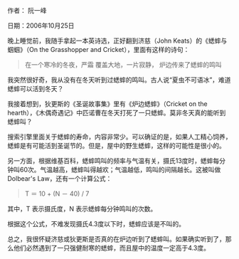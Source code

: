 作者： 阮一峰

日期：2006年10月25日

晚上睡觉前，我随手拿起一本英诗选，正好翻到济慈（John Keats）的《蟋蟀与蝈蝈》（On the Grasshopper and Cricket），里面有这样的诗句：

>在一个寒冷的冬夜，严霜
覆盖大地，一片寂静，
炉边传来了蟋蟀的鸣叫

我突然很好奇，我从没有在冬天听到过蟋蟀的鸣叫。古人说“夏虫不可语冰”，难道蟋蟀可以活到冬天？

我接着想到，狄更斯的《圣诞故事集》里有《炉边蟋蟀》（Cricket on the hearth），《木偶奇遇记》中匹诺曹在冬天打死了一只蟋蟀。莫非冬天真的能听到蟋蟀叫？

搜索引擎里面关于蟋蟀的寿命，内容非常少。可以确证的是，如果人工精心饲养，蟋蟀是有可能活到圣诞节的。但是，屋中的野生蟋蟀，这样的可能性是很小的。

另一方面，根据维基百科，蟋蟀鸣叫的频率与气温有关，摄氏13度时，蟋蟀每分钟叫60次。气温越高，蟋蟀叫得越欢；气温越低，鸣叫的间隔越长。这被叫做 Dolbear's Law，还有一个计算公式：

>T ＝ 10 + (N － 40) / 7

其中，T 表示摄氏度，N 表示蟋蟀每分钟鸣叫的次数。

根据这个公式，不难发现摄氏4.3度以下时，蟋蟀应该是不叫的。

总之，我很怀疑济慈或狄更斯是否真的在炉边听到了蟋蟀叫。如果确实听到了，那么他们必然遇到了一只强健耐寒的蟋蟀，而且屋中的温度一定高于4.3度。
